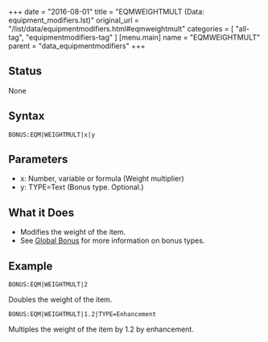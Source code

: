 +++
date = "2016-08-01"
title = "EQMWEIGHTMULT (Data: equipment_modifiers.lst)"
original_url = "/list/data/equipmentmodifiers.html#eqmweightmult"
categories = [ "all-tag", "equipmentmodifiers-tag" ]
[menu.main]
    name = "EQMWEIGHTMULT"
    parent = "data_equipmentmodifiers"
+++

## Status

None

## Syntax

`BONUS:EQM|WEIGHTMULT|x|y`

## Parameters

-   x: Number, variable or formula (Weight multiplier)
-   y: TYPE=Text (Bonus type. Optional.)



What it Does
------------

-   Modifies the weight of the item.
-   See [Global Bonus](/list/global/bonus.html) for more information on
    bonus types.

Example
-------

`BONUS:EQM|WEIGHTMULT|2`

Doubles the weight of the item.

`BONUS:EQM|WEIGHTMULT|1.2|TYPE=Enhancement`

Multiples the weight of the item by 1.2 by enhancement.

